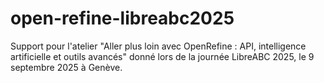 # open-refine-libreabc2025
Support pour l'atelier "Aller plus loin avec OpenRefine : API, intelligence artificielle et outils avancés" donné lors de la journée LibreABC 2025, le 9 septembre 2025 à Genève.
